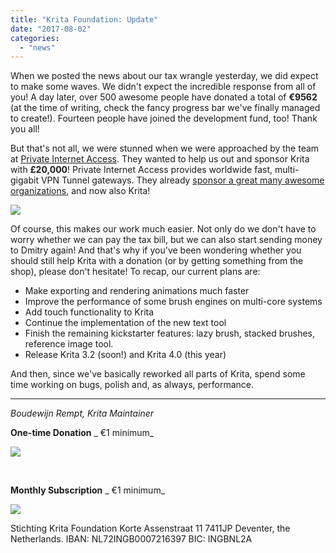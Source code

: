 ```yaml
---
title: "Krita Foundation: Update"
date: "2017-08-02"
categories: 
  - "news"
---
```


When we posted the news about our tax wrangle yesterday, we did expect to make some waves. We didn't expect the incredible response from all of you! A day later, over 500 awesome people have donated a total of **€9562** (at the time of writing, check the fancy progress bar we've finally managed to create!). Fourteen people have joined the development fund, too! Thank you all!

But that's not all, we were stunned when we were approached by the team at [Private Internet Access](https://www.privateinternetaccess.com). They wanted to help us out and sponsor Krita with **£20,000**! Private Internet Access provides worldwide fast, multi-gigabit VPN Tunnel gateways. They already [sponsor a great many awesome organizations](https://www.privateinternetaccess.com/pages/companies-we-sponsor), and now also Krita!

[![](/images/posts/2017/PIAlogoupdated_final.png)](https://krita.org/wp-content/uploads/2017/08/PIAlogoupdated_final.png)

Of course, this makes our work much easier. Not only do we don't have to worry whether we can pay the tax bill, but we can also start sending money to Dmitry again! And that's why if you've been wondering whether you should still help Krita with a donation (or by getting something from the shop), please don't hesitate! To recap, our current plans are:

- Make exporting and rendering animations much faster
- Improve the performance of some brush engines on multi-core systems
- Add touch functionality to Krita
- Continue the implementation of the new text tool
- Finish the remaining kickstarter features: lazy brush, stacked brushes, reference image tool.
- Release Krita 3.2 (soon!) and Krita 4.0 (this year)

And then, since we've basically reworked all parts of Krita, spend some time working on bugs, polish and, as always, performance.

* * *

_Boudewijn Rempt, Krita Maintainer_

**One-time Donation**  _ €1 minimum_

![](/images/posts/2017/pixel.gif)

 

**Monthly Subscription**  _ €1 minimum_

 ![](/images/posts/2017/pixel.gif)

Stichting Krita Foundation Korte Assenstraat 11 7411JP Deventer, the Netherlands. IBAN: NL72INGB0007216397 BIC: INGBNL2A
